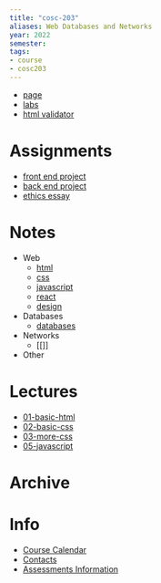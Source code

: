 ```yaml
---
title: "cosc-203"
aliases: Web Databases and Networks
year: 2022
semester: 
tags: 
- course
- cosc203
---
```


- [page](https://cosc203.cspages.otago.ac.nz)
- [labs](https://cosc203.cspages.otago.ac.nz/labs/)
- [html validator](https://validator.w3.org/nu/)

# Assignments
- [front end project](notes/front-end-project)
- [back end project](notes/back-end-project)
- [ethics essay](notes/ethics-essay)

# Notes
- Web
	- [html](notes/html)
	- [css](notes/css)
	- [javascript](notes/javascript)
	- [react](notes/react)
	- [design](notes/design)
 - Databases
	- [databases](notes/databases)
 - Networks
	- [[]]
 - Other
	

# Lectures
- [01-basic-html](notes/01-basic-html.md)
- [02-basic-css](notes/02-basic-css.md)
- [03-more-css](notes/03-more-css.md)
- [05-javascript](notes/05-javascript.md)

# Archive

# Info
- [Course Calendar](https://i.imgur.com/76tMf5e.png)
- [Contacts](https://i.imgur.com/UAAqXTJ.png)
- [Assessments Information](https://i.imgur.com/ZQwUMnf.png)

